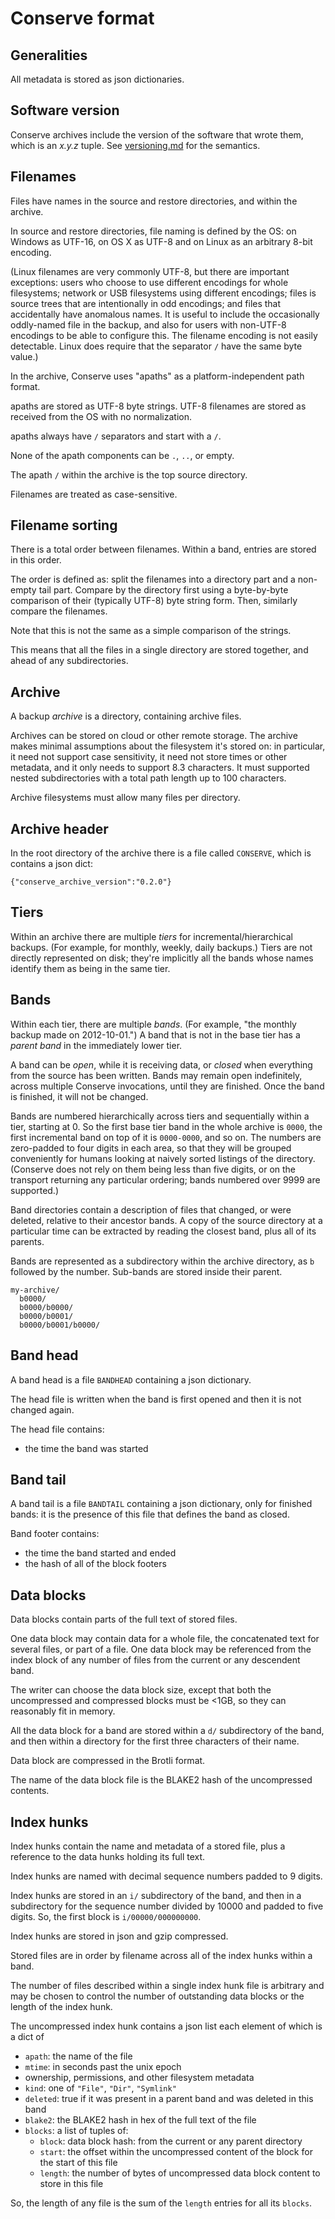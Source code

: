 # Conserve format

## Generalities

All metadata is stored as json dictionaries.

## Software version

Conserve archives include the version of the software that wrote them, which is
an _x.y.z_ tuple.  See [versioning.md](versioning.md) for the semantics.


## Filenames

Files have names in the source and restore directories, and within the archive.

In source and restore directories, file naming is defined by the OS: on Windows as UTF-16,
on OS X as UTF-8 and on Linux as an arbitrary 8-bit encoding.

(Linux filenames are very commonly UTF-8, but there are important exceptions: users who
choose to use different encodings for whole filesystems; network or USB filesystems
using different encodings; files is source trees that are intentionally in odd encodings; and
files that accidentally have anomalous names.  It is useful to include the occasionally
oddly-named file in the backup, and also for users with non-UTF-8 encodings to be able to
configure this. The filename encoding is not easily detectable.  Linux does require that the
separator `/` have the same byte value.)

In the archive, Conserve uses "apaths" as a platform-independent path format.

apaths are stored as UTF-8 byte strings. UTF-8 filenames are
stored as received from the OS with no normalization.

apaths always have `/` separators and start with a `/`.

None of the apath components can be `.`, `..`, or empty.

The apath `/` within the archive is the top source directory.

Filenames are treated as case-sensitive.

## Filename sorting

There is a total order between filenames.  Within a band, entries are
stored in this order.

The order is defined as: split the filenames into a directory part
and a non-empty tail part.  Compare by the directory first using a
byte-by-byte comparison of their (typically UTF-8) byte string form.
Then, similarly compare the filenames.

Note that this is not the same as a simple comparison of the strings.

This means that all the files in a single directory are stored
together, and ahead of any subdirectories.

## Archive

A backup *archive* is a directory, containing archive files.

Archives can be stored on cloud or other remote storage.
The archive makes minimal assumptions about the filesystem it's stored on: in
particular, it need not support case sensitivity, it need not store times or
other metadata, and it only needs to support 8.3 characters.  It must supported
nested subdirectories with a total path length up to 100 characters.

Archive filesystems must allow many files per directory.

## Archive header

In the root directory of the archive there is a file called `CONSERVE`,
which is contains a json dict:

    {"conserve_archive_version":"0.2.0"}

## Tiers

Within an archive there are multiple *tiers* for incremental/hierarchical
backups.  (For example, for monthly, weekly, daily backups.)  Tiers are not
directly represented on disk; they're implicitly all the bands whose names
identify them as being in the same tier.

## Bands

Within each tier, there are multiple *bands*.  (For example, "the monthly
backup made on 2012-10-01.")  A band that is not in the base tier has a
*parent band* in the immediately lower tier.

A band can be *open*, while it is receiving data, or *closed* when
everything from the source has been written.  Bands may remain open
indefinitely, across multiple Conserve invocations, until they are finished.
Once the band is finished, it will not be changed.

Bands are numbered hierarchically across tiers and sequentially within
a tier, starting at 0.  So the first base tier band in the whole archive
is `0000`, the first incremental band on top of it is `0000-0000`,
and so on.  The numbers are zero-padded to four digits in each
area, so that they will be grouped conveniently for humans looking at
naively sorted listings of the directory.  (Conserve does not rely on them
being less than five digits, or on the transport returning any particular
ordering; bands numbered over 9999 are supported.)

Band directories contain a description of files that changed, or were deleted,
relative to their ancestor bands.  A copy of the source directory at a
particular time can be extracted by reading the closest band, plus all of its
parents.

Bands are represented as a subdirectory within the archive directory,
as `b` followed by the number.  Sub-bands are stored inside their
parent.

    my-archive/
      b0000/
      b0000/b0000/
      b0000/b0001/
      b0000/b0001/b0000/

## Band head

A band head is a file `BANDHEAD` containing a json dictionary.

The head file is written when the band is first opened and then it is
not changed again.

The head file contains:

 - the time the band was started


## Band tail

A band tail is a file `BANDTAIL` containing a json dictionary, only for
finished bands: it is the presence of this file that defines the band as
closed.

Band footer contains:

 - the time the band started and ended
 - the hash of all of the block footers


## Data blocks

Data blocks contain parts of the full text of stored files.

One data block may contain data for a whole file, the concatenated
text for several files, or part of a file.  One data block
may be referenced from the index block of any number of files
from the current or any descendent band.

The writer can choose the data block size, except that both the uncompressed
and compressed blocks must be <1GB, so they can reasonably fit in memory.

All the data block for a band are stored within a `d/` subdirectory
of the band, and then within a directory for the first three characters
of their name.

Data block are compressed in the Brotli format.

The name of the data block file is the BLAKE2 hash of the uncompressed
contents.


## Index hunks

Index hunks contain the name and metadata of a stored file, plus a
reference to the data hunks holding its full text.

Index hunks are named with decimal sequence numbers padded to 9 digits.

Index hunks are stored in an `i/` subdirectory of the band, and then
in a subdirectory for the sequence number divided by 10000 and
padded to five digits.  So, the first block is `i/00000/000000000`.

Index hunks are stored in json and gzip compressed.

Stored files are in order by filename across all of the index hunks
within a band.

The number of files described within a single index hunk file is
arbitrary and may be chosen to control the number of outstanding data
blocks or the length of the index hunk.

The uncompressed index hunk contains a json list each element of
which is a dict of

   - `apath`: the name of the file
   - `mtime`: in seconds past the unix epoch
   - ownership, permissions, and other filesystem metadata
   - `kind`: one of `"File"`, `"Dir"`, `"Symlink"`
   - `deleted`: true if it was present in a parent band and was
     deleted in this band
   - `blake2`: the BLAKE2 hash in hex of the full text of the file
   - `blocks`: a list of tuples of:
     - `block`: data block hash: from the current or any
       parent directory
     - `start`: the offset within the uncompressed content of the
       block for the start of this file
     - `length`: the number of bytes of uncompressed data block
       content to store in this file

So, the length of any file is the sum of the `length` entries for all
its `blocks`.

